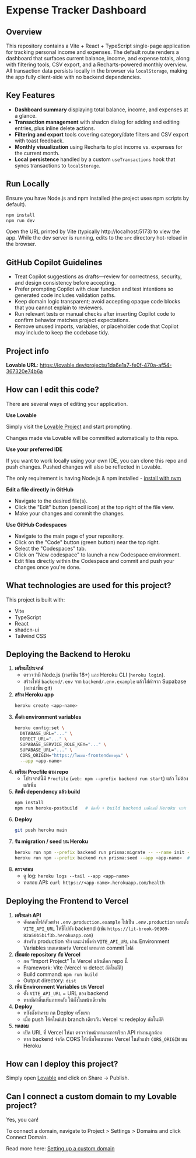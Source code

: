 # Expense Tracker Dashboard

## Overview

This repository contains a Vite + React + TypeScript single-page application for tracking personal income and expenses. The default route renders a dashboard that surfaces current balance, income, and expense totals, along with filtering tools, CSV export, and a Recharts-powered monthly overview. All transaction data persists locally in the browser via `localStorage`, making the app fully client-side with no backend dependencies.

## Key Features

- **Dashboard summary** displaying total balance, income, and expenses at a glance.
- **Transaction management** with shadcn dialog for adding and editing entries, plus inline delete actions.
- **Filtering and export** tools covering category/date filters and CSV export with toast feedback.
- **Monthly visualization** using Recharts to plot income vs. expenses for the current month.
- **Local persistence** handled by a custom `useTransactions` hook that syncs transactions to `localStorage`.

## Run Locally

Ensure you have Node.js and npm installed (the project uses npm scripts by default).

```sh
npm install
npm run dev
```

Open the URL printed by Vite (typically http://localhost:5173) to view the app. While the dev server is running, edits to the `src` directory hot-reload in the browser.

## GitHub Copilot Guidelines

- Treat Copilot suggestions as drafts—review for correctness, security, and design consistency before accepting.
- Prefer prompting Copilot with clear function and test intentions so generated code includes validation paths.
- Keep domain logic transparent; avoid accepting opaque code blocks that you cannot explain to reviewers.
- Run relevant tests or manual checks after inserting Copilot code to confirm behavior matches project expectations.
- Remove unused imports, variables, or placeholder code that Copilot may include to keep the codebase tidy.

## Project info

**Lovable URL**: https://lovable.dev/projects/1da6e1a7-fe0f-470a-af54-367320e74b6a

## How can I edit this code?

There are several ways of editing your application.

**Use Lovable**

Simply visit the [Lovable Project](https://lovable.dev/projects/1da6e1a7-fe0f-470a-af54-367320e74b6a) and start prompting.

Changes made via Lovable will be committed automatically to this repo.

**Use your preferred IDE**

If you want to work locally using your own IDE, you can clone this repo and push changes. Pushed changes will also be reflected in Lovable.

The only requirement is having Node.js & npm installed - [install with nvm](https://github.com/nvm-sh/nvm#installing-and-updating)

**Edit a file directly in GitHub**

- Navigate to the desired file(s).
- Click the "Edit" button (pencil icon) at the top right of the file view.
- Make your changes and commit the changes.

**Use GitHub Codespaces**

- Navigate to the main page of your repository.
- Click on the "Code" button (green button) near the top right.
- Select the "Codespaces" tab.
- Click on "New codespace" to launch a new Codespace environment.
- Edit files directly within the Codespace and commit and push your changes once you're done.

## What technologies are used for this project?

This project is built with:

- Vite
- TypeScript
- React
- shadcn-ui
- Tailwind CSS

## Deploying the Backend to Heroku

1. **เตรียมโปรเจกต์**  
   - ตรวจว่ามี Node.js (เวอร์ชัน 18+) และ Heroku CLI (`heroku login`).  
   - สร้างไฟล์ `backend/.env` จาก `backend/.env.example` แล้วใส่ค่าจาก Supabase (อย่านำขึ้น git)
2. **สร้าง Heroku app**  
   ```bash
   heroku create <app-name>
   ```
3. **ตั้งค่า environment variables**  
   ```bash
   heroku config:set \
     DATABASE_URL="..." \
     DIRECT_URL="..." \
     SUPABASE_SERVICE_ROLE_KEY="..." \
     SUPABASE_URL="..." \
     CORS_ORIGIN="https://โดเมน-frontendของคุณ" \
     --app <app-name>
   ```
4. **เตรียม Procfile ตาม repo**  
   - โปรเจกต์นี้มี `Procfile` (`web: npm --prefix backend run start`) แล้ว ไม่ต้องแก้เพิ่ม
5. **ติดตั้ง dependency แล้ว build**  
   ```bash
   npm install
   npm run heroku-postbuild   # ติดตั้ง + build backend เหมือนที่ Heroku จะทำ
   ```
6. **Deploy**  
   ```bash
   git push heroku main
   ```
7. **รัน migration / seed บน Heroku**  
   ```bash
   heroku run npm --prefix backend run prisma:migrate -- --name init --app <app-name>
   heroku run npm --prefix backend run prisma:seed --app <app-name>  # ถ้าต้องการ seed
   ```
8. **ตรวจสอบ**  
   - ดู log: `heroku logs --tail --app <app-name>`  
   - ทดสอบ API: `curl https://<app-name>.herokuapp.com/health`

## Deploying the Frontend to Vercel

1. **เตรียมค่า API**  
   - คัดลอกไฟล์ตัวอย่าง `.env.production.example` ไปเป็น `.env.production` และตั้ง `VITE_API_URL` ให้ชี้ไปยัง backend (เช่น `https://lit-brook-96909-82a50b5b1f3b.herokuapp.com`)
   - สำหรับ production จริง แนะนำตั้งค่า `VITE_API_URL` ผ่าน Environment Variables บนแดชบอร์ด Vercel แทนการ commit ไฟล์
2. **เชื่อมต่อ repository กับ Vercel**  
   - กด “Import Project” ใน Vercel แล้วเลือก repo นี้
   - Framework: Vite (Vercel จะ detect อัตโนมัติ)  
   - Build command: `npm run build`  
   - Output directory: `dist`
3. **เพิ่ม Environment Variables บน Vercel**  
   - ตั้ง `VITE_API_URL` = URL ของ backend  
   - หากมีค่าอื่นเพิ่มภายหลัง ให้ตั้งในหน้าเดียวกัน
4. **Deploy**  
   - หลังตั้งค่าครบ กด Deploy ครั้งแรก
   - เมื่อ push โค้ดใหม่เข้า branch เดียวกัน Vercel จะ redeploy อัตโนมัติ
5. **ทดสอบ**  
   - เปิด URL ที่ Vercel ให้มา ตรวจว่าหน้าตาและการเรียก API ทำงานถูกต้อง  
   - หาก backend จำกัด CORS ให้เพิ่มโดเมนของ Vercel ในตัวแปร `CORS_ORIGIN` บน Heroku

## How can I deploy this project?

Simply open [Lovable](https://lovable.dev/projects/1da6e1a7-fe0f-470a-af54-367320e74b6a) and click on Share -> Publish.

## Can I connect a custom domain to my Lovable project?

Yes, you can!

To connect a domain, navigate to Project > Settings > Domains and click Connect Domain.

Read more here: [Setting up a custom domain](https://docs.lovable.dev/features/custom-domain#custom-domain)
